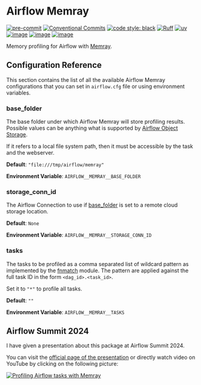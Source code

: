 # Airflow Memray

[![pre-commit](https://img.shields.io/badge/pre--commit-enabled-brightgreen?logo=pre-commit&logoColor=white)](https://github.com/pre-commit/pre-commit)
[![Conventional Commits](https://img.shields.io/badge/Conventional%20Commits-1.0.0-yellow.svg?style=flat-square)](https://conventionalcommits.org)
[![code style: black](https://img.shields.io/badge/code_style-black-000000.svg)](https://github.com/psf/black)
[![Ruff](https://img.shields.io/endpoint?url=https://raw.githubusercontent.com/astral-sh/ruff/main/assets/badge/v2.json)](https://github.com/astral-sh/ruff)
[![uv](https://img.shields.io/endpoint?url=https://raw.githubusercontent.com/astral-sh/uv/main/assets/badge/v0.json)](https://github.com/astral-sh/uv)
[![image](https://img.shields.io/pypi/v/airflow-memray.svg)](https://pypi.python.org/pypi/airflow-memray)
[![image](https://img.shields.io/pypi/l/airflow-memray.svg)](https://github.com/m1racoli/airflow-memray/blob/main/LICENSE)
[![image](https://img.shields.io/pypi/pyversions/airflow-memray.svg)](https://pypi.python.org/pypi/airflow-memray)

Memory profiling for Airflow with [Memray](https://bloomberg.github.io/memray/).

## Configuration Reference

This section contains the list of all the available Airflow Memray configurations that you can set in `airflow.cfg` file or using environment variables.

### base_folder

The base folder under which Airflow Memray will store profiling results. Possible values can be anything what is supported by [Airflow Object Storage](https://airflow.apache.org/docs/apache-airflow/stable/core-concepts/objectstorage.html).

If it refers to a local file system path, then it must be accessible by the task and the webserver.

**Default**: `"file:///tmp/airflow/memray"`

**Environment Variable**: `AIRFLOW__MEMRAY__BASE_FOLDER`

### storage_conn_id

The Airflow Connection to use if [base_folder](#base_folder) is set to a remote cloud storage location.

**Default**: `None`

**Environment Variable**: `AIRFLOW__MEMRAY__STORAGE_CONN_ID`

### tasks

The tasks to be profiled as a comma separated list of wildcard pattern as implemented by the [fnmatch](https://docs.python.org/3/library/fnmatch.html) module. The pattern are applied against the full task ID in the form `<dag_id>.<task_id>`.

Set it to `"*"` to profile all tasks.

**Default**: `""`

**Environment Variable**: `AIRFLOW__MEMRAY__TASKS`

## Airflow Summit 2024

I have given a presentation about this package at Airflow Summit 2024.

You can visit the [official page of the presentation](https://airflowsummit.org/sessions/2024/profiling-airflow-tasks-with-memray/) or directly watch video on YouTube by clicking on the following picture:

[![Profiling Airflow tasks with Memray](https://img.youtube.com/vi/QHLedv-j8Hc/0.jpg)](https://www.youtube.com/watch?v=QHLedv-j8Hc)
